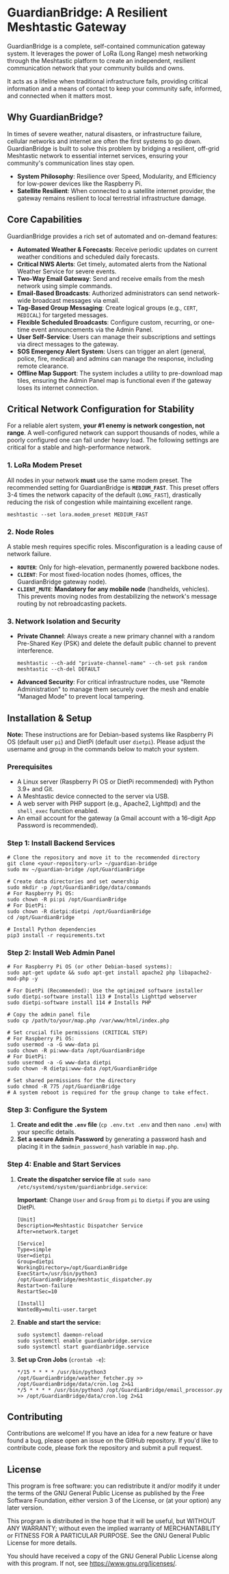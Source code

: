 # GuardianBridge: A Resilient Meshtastic Gateway

GuardianBridge is a complete, self-contained communication gateway system. It leverages the power of LoRa (Long Range) mesh networking through the Meshtastic platform to create an independent, resilient communication network that your community builds and owns.

It acts as a lifeline when traditional infrastructure fails, providing critical information and a means of contact to keep your community safe, informed, and connected when it matters most.

## Why GuardianBridge?

In times of severe weather, natural disasters, or infrastructure failure, cellular networks and internet are often the first systems to go down. GuardianBridge is built to solve this problem by bridging a resilient, off-grid Meshtastic network to essential internet services, ensuring your community's communication lines stay open.

- **System Philosophy**: Resilience over Speed, Modularity, and Efficiency for low-power devices like the Raspberry Pi.
- **Satellite Resilient**: When connected to a satellite internet provider, the gateway remains resilient to local terrestrial infrastructure damage.

## Core Capabilities

GuardianBridge provides a rich set of automated and on-demand features:

- **Automated Weather & Forecasts**: Receive periodic updates on current weather conditions and scheduled daily forecasts.
- **Critical NWS Alerts**: Get timely, automated alerts from the National Weather Service for severe events.
- **Two-Way Email Gateway**: Send and receive emails from the mesh network using simple commands.
- **Email-Based Broadcasts**: Authorized administrators can send network-wide broadcast messages via email.
- **Tag-Based Group Messaging**: Create logical groups (e.g., `CERT`, `MEDICAL`) for targeted messages.
- **Flexible Scheduled Broadcasts**: Configure custom, recurring, or one-time event announcements via the Admin Panel.
- **User Self-Service**: Users can manage their subscriptions and settings via direct messages to the gateway.
- **SOS Emergency Alert System**: Users can trigger an alert (general, police, fire, medical) and admins can manage the response, including remote clearance.
- **Offline Map Support**: The system includes a utility to pre-download map tiles, ensuring the Admin Panel map is functional even if the gateway loses its internet connection.

## Critical Network Configuration for Stability

For a reliable alert system, **your #1 enemy is network congestion, not range**. A well-configured network can support thousands of nodes, while a poorly configured one can fail under heavy load. The following settings are critical for a stable and high-performance network.

### 1. LoRa Modem Preset

All nodes in your network **must** use the same modem preset. The recommended setting for GuardianBridge is **`MEDIUM_FAST`**. This preset offers 3-4 times the network capacity of the default (`LONG_FAST`), drastically reducing the risk of congestion while maintaining excellent range.

```
meshtastic --set lora.modem_preset MEDIUM_FAST
```

### 2. Node Roles

A stable mesh requires specific roles. Misconfiguration is a leading cause of network failure.

- **`ROUTER`**: Only for high-elevation, permanently powered backbone nodes.
- **`CLIENT`**: For most fixed-location nodes (homes, offices, the GuardianBridge gateway node).
- **`CLIENT_MUTE`**: **Mandatory for any mobile node** (handhelds, vehicles). This prevents moving nodes from destabilizing the network's message routing by not rebroadcasting packets.

### 3. Network Isolation and Security

- **Private Channel**: Always create a new primary channel with a random Pre-Shared Key (PSK) and delete the default public channel to prevent interference.

  ```
  meshtastic --ch-add "private-channel-name" --ch-set psk random
  meshtastic --ch-del DEFAULT
  ```

- **Advanced Security**: For critical infrastructure nodes, use "Remote Administration" to manage them securely over the mesh and enable "Managed Mode" to prevent local tampering.

## Installation & Setup

**Note:** These instructions are for Debian-based systems like Raspberry Pi OS (default user `pi`) and DietPi (default user `dietpi`). Please adjust the username and group in the commands below to match your system.

### Prerequisites

- A Linux server (Raspberry Pi OS or DietPi recommended) with Python 3.9+ and Git.
- A Meshtastic device connected to the server via USB.
- A web server with PHP support (e.g., Apache2, Lighttpd) and the `shell_exec` function enabled.
- An email account for the gateway (a Gmail account with a 16-digit App Password is recommended).

### Step 1: Install Backend Services

```
# Clone the repository and move it to the recommended directory
git clone <your-repository-url> ~/guardian-bridge
sudo mv ~/guardian-bridge /opt/GuardianBridge

# Create data directories and set ownership
sudo mkdir -p /opt/GuardianBridge/data/commands
# For Raspberry Pi OS:
sudo chown -R pi:pi /opt/GuardianBridge 
# For DietPi:
sudo chown -R dietpi:dietpi /opt/GuardianBridge
cd /opt/GuardianBridge

# Install Python dependencies
pip3 install -r requirements.txt
```

### Step 2: Install Web Admin Panel

```
# For Raspberry Pi OS (or other Debian-based systems):
sudo apt-get update && sudo apt-get install apache2 php libapache2-mod-php -y

# For DietPi (Recommended): Use the optimized software installer
sudo dietpi-software install 113 # Installs Lighttpd webserver
sudo dietpi-software install 114 # Installs PHP

# Copy the admin panel file
sudo cp /path/to/your/map.php /var/www/html/index.php

# Set crucial file permissions (CRITICAL STEP)
# For Raspberry Pi OS:
sudo usermod -a -G www-data pi
sudo chown -R pi:www-data /opt/GuardianBridge
# For DietPi:
sudo usermod -a -G www-data dietpi
sudo chown -R dietpi:www-data /opt/GuardianBridge

# Set shared permissions for the directory
sudo chmod -R 775 /opt/GuardianBridge
# A system reboot is required for the group change to take effect.
```

### Step 3: Configure the System

1. **Create and edit the `.env` file** (`cp .env.txt .env` and then `nano .env`) with your specific details.
2. **Set a secure Admin Password** by generating a password hash and placing it in the `$admin_password_hash` variable in `map.php`.

### Step 4: Enable and Start Services

1. **Create the dispatcher service file** at `sudo nano /etc/systemd/system/guardianbridge.service`:

   **Important**: Change `User` and `Group` from `pi` to `dietpi` if you are using DietPi.

   ```
   [Unit]
   Description=Meshtastic Dispatcher Service
   After=network.target
   
   [Service]
   Type=simple
   User=dietpi
   Group=dietpi
   WorkingDirectory=/opt/GuardianBridge
   ExecStart=/usr/bin/python3 /opt/GuardianBridge/meshtastic_dispatcher.py
   Restart=on-failure
   RestartSec=10
   
   [Install]
   WantedBy=multi-user.target
   ```

2. **Enable and start the service:**

   ```
   sudo systemctl daemon-reload
   sudo systemctl enable guardianbridge.service
   sudo systemctl start guardianbridge.service
   ```

3. **Set up Cron Jobs** (`crontab -e`):

   ```
   */15 * * * * /usr/bin/python3 /opt/GuardianBridge/weather_fetcher.py >> /opt/GuardianBridge/data/cron.log 2>&1
   */5 * * * * /usr/bin/python3 /opt/GuardianBridge/email_processor.py >> /opt/GuardianBridge/data/cron.log 2>&1
   ```

## Contributing

Contributions are welcome! If you have an idea for a new feature or have found a bug, please open an issue on the GitHub repository. If you'd like to contribute code, please fork the repository and submit a pull request.

## License

This program is free software: you can redistribute it and/or modify it under the terms of the GNU General Public License as published by the Free Software Foundation, either version 3 of the License, or (at your option) any later version.

This program is distributed in the hope that it will be useful, but WITHOUT ANY WARRANTY; without even the implied warranty of MERCHANTABILITY or FITNESS FOR A PARTICULAR PURPOSE. See the GNU General Public License for more details.

You should have received a copy of the GNU General Public License along with this program. If not, see https://www.gnu.org/licenses/.
